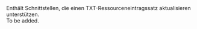 <Namespace Name="Microsoft.Azure.Management.Dns.Fluent.DnsRecordSet.UpdateTxtRecordSet">
  <Docs>
    <summary>Enthält Schnittstellen, die einen TXT-Ressourceneintragssatz aktualisieren unterstützen.</summary> 
    <remarks>To be added.</remarks>
  </Docs>
</Namespace>
